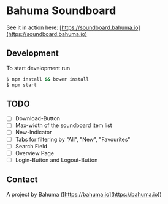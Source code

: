 # Bahuma Soundboard

See it in action here: [https://soundboard.bahuma.io](https://soundboard.bahuma.io)

## Development

To start development run

```sh
$ npm install && bower install
$ npm start
```

## TODO

- [ ] Download-Button
- [ ] Max-width of the soundboard item list
- [ ] New-Indicator
- [ ] Tabs for filtering by "All", "New", "Favourites"
- [ ] Search Field
- [ ] Overview Page
- [ ] Login-Button and Logout-Button

## Contact

A project by Bahuma ([https://bahuma.io](https://bahuma.io))

